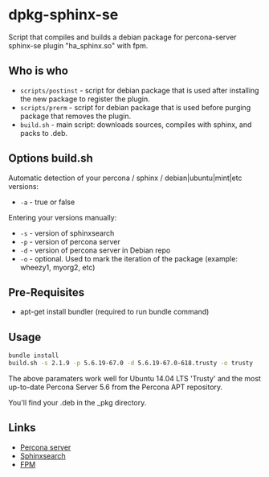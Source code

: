 dpkg-sphinx-se
==============

Script that compiles and builds a debian package for percona-server sphinx-se plugin "ha_sphinx.so" with fpm.

## Who is who
* `scripts/postinst` - script for debian package that is used after installing the new package to register the plugin.
* `scripts/prerm` - script for debian package that is used before purging package that removes the plugin.
* `build.sh` - main script: downloads sources, compiles with sphinx, and packs to .deb.

## Options build.sh

Automatic detection of your percona / sphinx / debian|ubuntu|mint|etc versions:

* `-a` - true or false

Entering your versions manually:

* `-s` - version of sphinxsearch
* `-p` - version of percona server
* `-d` - version of percona server in Debian repo
* `-o` - optional. Used to mark the iteration of the package (example: wheezy1, myorg2, etc)

## Pre-Requisites
* apt-get install bundler (required to run bundle command)

## Usage
```bash
bundle install
build.sh -s 2.1.9 -p 5.6.19-67.0 -d 5.6.19-67.0-618.trusty -o trusty
```

The above paramaters work well for Ubuntu 14.04 LTS 'Trusty' and the most up-to-date Percona Server 5.6 from the Percona APT repository.

You'll find your .deb in the _pkg directory.

## Links
* [Percona server](http://www.percona.com/)
* [Sphinxsearch](http://sphinxsearch.com/)
* [FPM](https://github.com/jordansissel/fpm)
